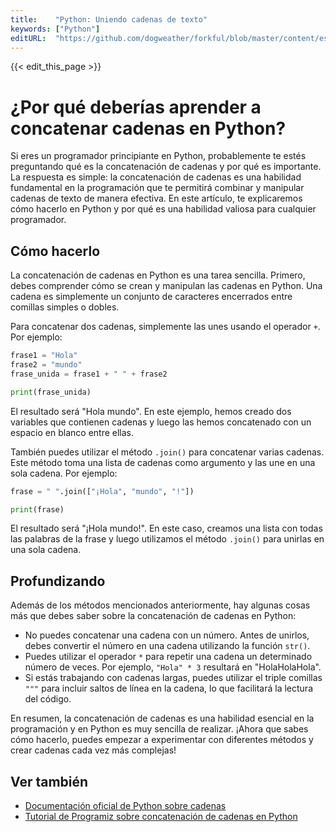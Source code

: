 ```yaml
---
title:    "Python: Uniendo cadenas de texto"
keywords: ["Python"]
editURL:  "https://github.com/dogweather/forkful/blob/master/content/es/python/concatenating-strings.md"
---
```


{{< edit_this_page >}}

# ¿Por qué deberías aprender a concatenar cadenas en Python?

Si eres un programador principiante en Python, probablemente te estés preguntando qué es la concatenación de cadenas y por qué es importante. La respuesta es simple: la concatenación de cadenas es una habilidad fundamental en la programación que te permitirá combinar y manipular cadenas de texto de manera efectiva. En este artículo, te explicaremos cómo hacerlo en Python y por qué es una habilidad valiosa para cualquier programador.

## Cómo hacerlo

La concatenación de cadenas en Python es una tarea sencilla. Primero, debes comprender cómo se crean y manipulan las cadenas en Python. Una cadena es simplemente un conjunto de caracteres encerrados entre comillas simples o dobles.

Para concatenar dos cadenas, simplemente las unes usando el operador `+`. Por ejemplo:

```Python
frase1 = "Hola"
frase2 = "mundo"
frase_unida = frase1 + " " + frase2

print(frase_unida)
```

El resultado será "Hola mundo". En este ejemplo, hemos creado dos variables que contienen cadenas y luego las hemos concatenado con un espacio en blanco entre ellas.

También puedes utilizar el método `.join()` para concatenar varias cadenas. Este método toma una lista de cadenas como argumento y las une en una sola cadena. Por ejemplo:

```Python
frase = " ".join(["¡Hola", "mundo", "!"])

print(frase)
```

El resultado será "¡Hola mundo!". En este caso, creamos una lista con todas las palabras de la frase y luego utilizamos el método `.join()` para unirlas en una sola cadena.

## Profundizando

Además de los métodos mencionados anteriormente, hay algunas cosas más que debes saber sobre la concatenación de cadenas en Python:

- No puedes concatenar una cadena con un número. Antes de unirlos, debes convertir el número en una cadena utilizando la función `str()`.
- Puedes utilizar el operador `*` para repetir una cadena un determinado número de veces. Por ejemplo, `"Hola" * 3` resultará en "HolaHolaHola".
- Si estás trabajando con cadenas largas, puedes utilizar el triple comillas `"""` para incluir saltos de línea en la cadena, lo que facilitará la lectura del código.

En resumen, la concatenación de cadenas es una habilidad esencial en la programación y en Python es muy sencilla de realizar. ¡Ahora que sabes cómo hacerlo, puedes empezar a experimentar con diferentes métodos y crear cadenas cada vez más complejas!

## Ver también

- [Documentación oficial de Python sobre cadenas](https://docs.python.org/es/3/library/stdtypes.html#text-sequence-type-str)
- [Tutorial de Programiz sobre concatenación de cadenas en Python](https://www.programiz.com/python-programming/string-concatenation)